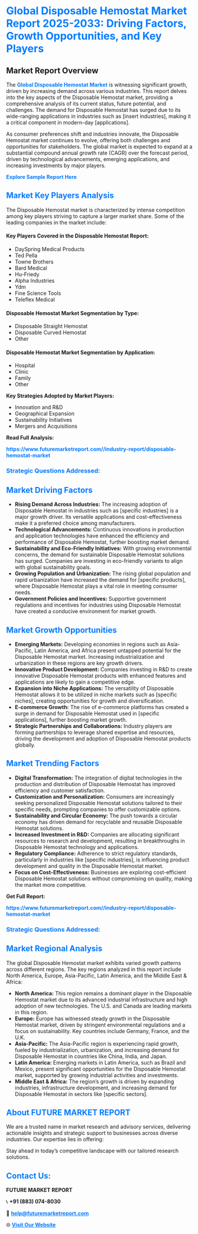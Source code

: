 <h1 style="color: #007BFF;">Global Disposable Hemostat Market Report 2025-2033: Driving Factors, Growth Opportunities, and Key Players</h1>

<section id="overview">
<h2>Market Report Overview</h2>
<p>The <a href="https://www.futuremarketreport.com//industry-report/disposable-hemostat-market" style="color: #007BFF; text-decoration: none;"><strong>Global Disposable Hemostat Market</strong></a> is witnessing significant growth, driven by increasing demand across various industries. This report delves into the key aspects of the Disposable Hemostat market, providing a comprehensive analysis of its current status, future potential, and challenges. The demand for Disposable Hemostat has surged due to its wide-ranging applications in industries such as [insert industries], making it a critical component in modern-day [applications].</p>
<p>As consumer preferences shift and industries innovate, the Disposable Hemostat market continues to evolve, offering both challenges and opportunities for stakeholders. The global market is expected to expand at a substantial compound annual growth rate (CAGR) over the forecast period, driven by technological advancements, emerging applications, and increasing investments by major players.</p>
</section>

<section id="overview">
<p><a href="https://www.futuremarketreport.com//request-sample/reportId=64749" style="color: #007BFF; text-decoration: none;"><strong>Explore Sample Report Here</strong></a></p>
</section>

<section id="key-players">
<h2 style="color: #007BFF;">Market Key Players Analysis</h2>
<p>The Disposable Hemostat market is characterized by intense competition among key players striving to capture a larger market share. Some of the leading companies in the market include:</p>
<h4>Key Players Covered in the Disposable Hemostat Report:</h4>
<ul><li>DaySpring Medical Products</li><li>Ted Pella</li><li>Towne Brothers</li><li>Bard Medical</li><li>Hu-Friedy</li><li>Alpha Industries</li><li>Ydm</li><li>Fine Science Tools</li><li>Teleflex Medical</li></ul>
<h4>Disposable Hemostat Market Segmentation by Type:</h4>
<ul><li>Disposable Straight Hemostat</li><li>Disposable Curved Hemostat</li><li>Other</li></ul>

<h4>Disposable Hemostat Market Segmentation by Application:</h4>
<ul><li>Hospital</li><li>Clinic</li><li>Family</li><li>Other</li></ul>
<p><strong>Key Strategies Adopted by Market Players:</strong></p>
<ul>
<li>Innovation and R&D</li>
<li>Geographical Expansion</li>
<li>Sustainability Initiatives</li>
<li>Mergers and Acquisitions</li>
</ul>
</section>

<section>
<p><strong>Read Full Analysis: </strong></p><a href="https://www.futuremarketreport.com//industry-report/disposable-hemostat-market" style="color: #007BFF; text-decoration: none;"><strong>https://www.futuremarketreport.com//industry-report/disposable-hemostat-market</strong></a>
<h3 style="color: #007BFF;">Strategic Questions Addressed:</h3>
</section>

<section id="driving-factors">
<h2 style="color: #007BFF;">Market Driving Factors</h2>
<ul>
<li><strong>Rising Demand Across Industries:</strong> The increasing adoption of Disposable Hemostat in industries such as [specific industries] is a major growth driver. Its versatile applications and cost-effectiveness make it a preferred choice among manufacturers.</li>
<li><strong>Technological Advancements:</strong> Continuous innovations in production and application technologies have enhanced the efficiency and performance of Disposable Hemostat, further boosting market demand.</li>
<li><strong>Sustainability and Eco-Friendly Initiatives:</strong> With growing environmental concerns, the demand for sustainable Disposable Hemostat solutions has surged. Companies are investing in eco-friendly variants to align with global sustainability goals.</li>
<li><strong>Growing Population and Urbanization:</strong> The rising global population and rapid urbanization have increased the demand for [specific products], where Disposable Hemostat plays a vital role in meeting consumer needs.</li>
<li><strong>Government Policies and Incentives:</strong> Supportive government regulations and incentives for industries using Disposable Hemostat have created a conducive environment for market growth.</li>
</ul>
</section>

<section id="growth-opportunities">
<h2 style="color: #007BFF;">Market Growth Opportunities</h2>
<ul>
<li><strong>Emerging Markets:</strong> Developing economies in regions such as Asia-Pacific, Latin America, and Africa present untapped potential for the Disposable Hemostat market. Increasing industrialization and urbanization in these regions are key growth drivers.</li>
<li><strong>Innovative Product Development:</strong> Companies investing in R&D to create innovative Disposable Hemostat products with enhanced features and applications are likely to gain a competitive edge.</li>
<li><strong>Expansion into Niche Applications:</strong> The versatility of Disposable Hemostat allows it to be utilized in niche markets such as [specific niches], creating opportunities for growth and diversification.</li>
<li><strong>E-commerce Growth:</strong> The rise of e-commerce platforms has created a surge in demand for Disposable Hemostat used in [specific applications], further boosting market growth.</li>
<li><strong>Strategic Partnerships and Collaborations:</strong> Industry players are forming partnerships to leverage shared expertise and resources, driving the development and adoption of Disposable Hemostat products globally.</li>
</ul>
</section>

<section id="trending-factors">
<h2 style="color: #007BFF;">Market Trending Factors</h2>
<ul>
<li><strong>Digital Transformation:</strong> The integration of digital technologies in the production and distribution of Disposable Hemostat has improved efficiency and customer satisfaction.</li>
<li><strong>Customization and Personalization:</strong> Consumers are increasingly seeking personalized Disposable Hemostat solutions tailored to their specific needs, prompting companies to offer customizable options.</li>
<li><strong>Sustainability and Circular Economy:</strong> The push towards a circular economy has driven demand for recyclable and reusable Disposable Hemostat solutions.</li>
<li><strong>Increased Investment in R&D:</strong> Companies are allocating significant resources to research and development, resulting in breakthroughs in Disposable Hemostat technology and applications.</li>
<li><strong>Regulatory Compliance:</strong> Adherence to strict regulatory standards, particularly in industries like [specific industries], is influencing product development and quality in the Disposable Hemostat market.</li>
<li><strong>Focus on Cost-Effectiveness:</strong> Businesses are exploring cost-efficient Disposable Hemostat solutions without compromising on quality, making the market more competitive.</li>
</ul>
</section>

<section>
<p><strong>Get Full Report: </strong></p><a href="https://www.futuremarketreport.com//industry-report/disposable-hemostat-market" style="color: #007BFF; text-decoration: none;"><strong>https://www.futuremarketreport.com//industry-report/disposable-hemostat-market</strong></a>
<h3 style="color: #007BFF;">Strategic Questions Addressed:</h3>
</section>


<section id="regional-analysis">
<h2 style="color: #007BFF;">Market Regional Analysis</h2>
<p>The global Disposable Hemostat market exhibits varied growth patterns across different regions. The key regions analyzed in this report include North America, Europe, Asia-Pacific, Latin America, and the Middle East & Africa:</p>
<ul>
<li><strong>North America:</strong> This region remains a dominant player in the Disposable Hemostat market due to its advanced industrial infrastructure and high adoption of new technologies. The U.S. and Canada are leading markets in this region.</li>
<li><strong>Europe:</strong> Europe has witnessed steady growth in the Disposable Hemostat market, driven by stringent environmental regulations and a focus on sustainability. Key countries include Germany, France, and the U.K.</li>
<li><strong>Asia-Pacific:</strong> The Asia-Pacific region is experiencing rapid growth, fueled by industrialization, urbanization, and increasing demand for Disposable Hemostat in countries like China, India, and Japan.</li>
<li><strong>Latin America:</strong> Emerging markets in Latin America, such as Brazil and Mexico, present significant opportunities for the Disposable Hemostat market, supported by growing industrial activities and investments.</li>
<li><strong>Middle East & Africa:</strong> The region’s growth is driven by expanding industries, infrastructure development, and increasing demand for Disposable Hemostat in sectors like [specific sectors].</li>
</ul>
</section>

<footer>
<h2 style="color: #007BFF;">About FUTURE MARKET REPORT</h2>
<p>We are a trusted name in market research and advisory services, delivering actionable insights and strategic support to businesses across diverse industries. Our expertise lies in offering:</p>

<p>Stay ahead in today’s competitive landscape with our tailored research solutions.</p>

<h2 style="color: #007BFF;">Contact Us:</h2>
<p><strong>FUTURE MARKET REPORT</strong></p>
<p>📞 <strong>+91 (883) 074-8030</strong></p>
<p>📧 <strong><a href="mailto:help@futuremarketreport.com" style="color: #007BFF;">help@futuremarketreport.com</a></strong></p>
<p>🌐 <strong><a href="https://www.futuremarketreport.com/" style="color: #007BFF;">Visit Our Website</a></strong></p>
</footer>